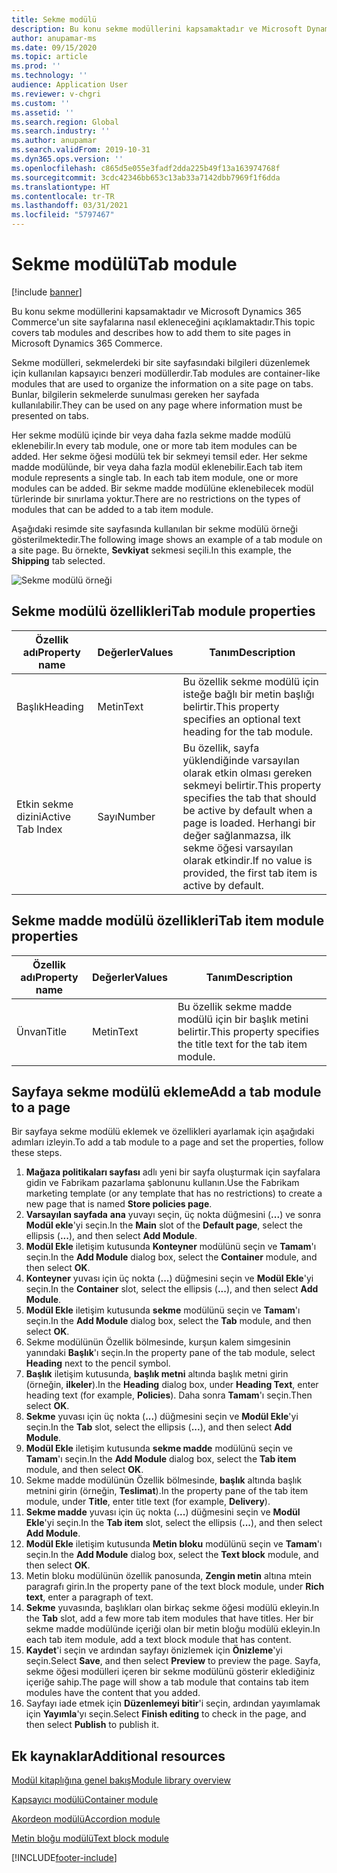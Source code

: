 ```yaml
---
title: Sekme modülü
description: Bu konu sekme modüllerini kapsamaktadır ve Microsoft Dynamics 365 Commerce'un site sayfalarına nasıl ekleneceğini açıklamaktadır.
author: anupamar-ms
ms.date: 09/15/2020
ms.topic: article
ms.prod: ''
ms.technology: ''
audience: Application User
ms.reviewer: v-chgri
ms.custom: ''
ms.assetid: ''
ms.search.region: Global
ms.search.industry: ''
ms.author: anupamar
ms.search.validFrom: 2019-10-31
ms.dyn365.ops.version: ''
ms.openlocfilehash: c865d5e055e3fadf2dda225b49f13a163974768f
ms.sourcegitcommit: 3cdc42346bb653c13ab33a7142dbb7969f1f6dda
ms.translationtype: HT
ms.contentlocale: tr-TR
ms.lasthandoff: 03/31/2021
ms.locfileid: "5797467"
---
```

# <a name="tab-module"></a><span data-ttu-id="0a313-103">Sekme modülü</span><span class="sxs-lookup"><span data-stu-id="0a313-103">Tab module</span></span>

[!include [banner](includes/banner.md)]

<span data-ttu-id="0a313-104">Bu konu sekme modüllerini kapsamaktadır ve Microsoft Dynamics 365 Commerce'un site sayfalarına nasıl ekleneceğini açıklamaktadır.</span><span class="sxs-lookup"><span data-stu-id="0a313-104">This topic covers tab modules and describes how to add them to site pages in Microsoft Dynamics 365 Commerce.</span></span>

<span data-ttu-id="0a313-105">Sekme modülleri, sekmelerdeki bir site sayfasındaki bilgileri düzenlemek için kullanılan kapsayıcı benzeri modüllerdir.</span><span class="sxs-lookup"><span data-stu-id="0a313-105">Tab modules are container-like modules that are used to organize the information on a site page on tabs.</span></span> <span data-ttu-id="0a313-106">Bunlar, bilgilerin sekmelerde sunulması gereken her sayfada kullanılabilir.</span><span class="sxs-lookup"><span data-stu-id="0a313-106">They can be used on any page where information must be presented on tabs.</span></span>

<span data-ttu-id="0a313-107">Her sekme modülü içinde bir veya daha fazla sekme madde modülü eklenebilir.</span><span class="sxs-lookup"><span data-stu-id="0a313-107">In every tab module, one or more tab item modules can be added.</span></span> <span data-ttu-id="0a313-108">Her sekme öğesi modülü tek bir sekmeyi temsil eder. Her sekme madde modülünde, bir veya daha fazla modül eklenebilir.</span><span class="sxs-lookup"><span data-stu-id="0a313-108">Each tab item module represents a single tab. In each tab item module, one or more modules can be added.</span></span> <span data-ttu-id="0a313-109">Bir sekme madde modülüne eklenebilecek modül türlerinde bir sınırlama yoktur.</span><span class="sxs-lookup"><span data-stu-id="0a313-109">There are no restrictions on the types of modules that can be added to a tab item module.</span></span>

<span data-ttu-id="0a313-110">Aşağıdaki resimde site sayfasında kullanılan bir sekme modülü örneği gösterilmektedir.</span><span class="sxs-lookup"><span data-stu-id="0a313-110">The following image shows an example of a tab module on a site page.</span></span> <span data-ttu-id="0a313-111">Bu örnekte, **Sevkiyat** sekmesi seçili.</span><span class="sxs-lookup"><span data-stu-id="0a313-111">In this example, the **Shipping** tab selected.</span></span>

![Sekme modülü örneği](./media/ecommerce-tab.PNG)

## <a name="tab-module-properties"></a><span data-ttu-id="0a313-113">Sekme modülü özellikleri</span><span class="sxs-lookup"><span data-stu-id="0a313-113">Tab module properties</span></span>

| <span data-ttu-id="0a313-114">Özellik adı</span><span class="sxs-lookup"><span data-stu-id="0a313-114">Property name</span></span> | <span data-ttu-id="0a313-115">Değerler</span><span class="sxs-lookup"><span data-stu-id="0a313-115">Values</span></span> | <span data-ttu-id="0a313-116">Tanım</span><span class="sxs-lookup"><span data-stu-id="0a313-116">Description</span></span> |
|---------------|--------|-------------|
| <span data-ttu-id="0a313-117">Başlık</span><span class="sxs-lookup"><span data-stu-id="0a313-117">Heading</span></span> | <span data-ttu-id="0a313-118">Metin</span><span class="sxs-lookup"><span data-stu-id="0a313-118">Text</span></span> | <span data-ttu-id="0a313-119">Bu özellik sekme modülü için isteğe bağlı bir metin başlığı belirtir.</span><span class="sxs-lookup"><span data-stu-id="0a313-119">This property specifies an optional text heading for the tab module.</span></span> |
| <span data-ttu-id="0a313-120">Etkin sekme dizini</span><span class="sxs-lookup"><span data-stu-id="0a313-120">Active Tab Index</span></span> | <span data-ttu-id="0a313-121">Sayı</span><span class="sxs-lookup"><span data-stu-id="0a313-121">Number</span></span> | <span data-ttu-id="0a313-122">Bu özellik, sayfa yüklendiğinde varsayılan olarak etkin olması gereken sekmeyi belirtir.</span><span class="sxs-lookup"><span data-stu-id="0a313-122">This property specifies the tab that should be active by default when a page is loaded.</span></span> <span data-ttu-id="0a313-123">Herhangi bir değer sağlanmazsa, ilk sekme öğesi varsayılan olarak etkindir.</span><span class="sxs-lookup"><span data-stu-id="0a313-123">If no value is provided, the first tab item is active by default.</span></span> |

## <a name="tab-item-module-properties"></a><span data-ttu-id="0a313-124">Sekme madde modülü özellikleri</span><span class="sxs-lookup"><span data-stu-id="0a313-124">Tab item module properties</span></span>

| <span data-ttu-id="0a313-125">Özellik adı</span><span class="sxs-lookup"><span data-stu-id="0a313-125">Property name</span></span> | <span data-ttu-id="0a313-126">Değerler</span><span class="sxs-lookup"><span data-stu-id="0a313-126">Values</span></span> | <span data-ttu-id="0a313-127">Tanım</span><span class="sxs-lookup"><span data-stu-id="0a313-127">Description</span></span> |
|---------------|--------|-------------|
| <span data-ttu-id="0a313-128">Ünvan</span><span class="sxs-lookup"><span data-stu-id="0a313-128">Title</span></span> | <span data-ttu-id="0a313-129">Metin</span><span class="sxs-lookup"><span data-stu-id="0a313-129">Text</span></span> | <span data-ttu-id="0a313-130">Bu özellik sekme madde modülü için bir başlık metini belirtir.</span><span class="sxs-lookup"><span data-stu-id="0a313-130">This property specifies the title text for the tab item module.</span></span> |

## <a name="add-a-tab-module-to-a-page"></a><span data-ttu-id="0a313-131">Sayfaya sekme modülü ekleme</span><span class="sxs-lookup"><span data-stu-id="0a313-131">Add a tab module to a page</span></span>

<span data-ttu-id="0a313-132">Bir sayfaya sekme modülü eklemek ve özellikleri ayarlamak için aşağıdaki adımları izleyin.</span><span class="sxs-lookup"><span data-stu-id="0a313-132">To add a tab module to a page and set the properties, follow these steps.</span></span>

1. <span data-ttu-id="0a313-133">**Mağaza politikaları sayfası** adlı yeni bir sayfa oluşturmak için sayfalara gidin ve Fabrikam pazarlama şablonunu kullanın.</span><span class="sxs-lookup"><span data-stu-id="0a313-133">Use the Fabrikam marketing template (or any template that has no restrictions) to create a new page that is named **Store policies page**.</span></span>
1. <span data-ttu-id="0a313-134">**Varsayılan sayfada** **ana** yuvayı seçin, üç nokta düğmesini (**...**) ve sonra **Modül ekle**'yi seçin.</span><span class="sxs-lookup"><span data-stu-id="0a313-134">In the **Main** slot of the **Default page**, select the ellipsis (**...**), and then select **Add Module**.</span></span>
1. <span data-ttu-id="0a313-135">**Modül Ekle** iletişim kutusunda **Konteyner** modülünü seçin ve **Tamam**'ı seçin.</span><span class="sxs-lookup"><span data-stu-id="0a313-135">In the **Add Module** dialog box, select the **Container** module, and then select **OK**.</span></span>
1. <span data-ttu-id="0a313-136">**Konteyner** yuvası için üç nokta (**...**) düğmesini seçin ve **Modül Ekle**'yi seçin.</span><span class="sxs-lookup"><span data-stu-id="0a313-136">In the **Container** slot, select the ellipsis (**...**), and then select **Add Module**.</span></span>
1. <span data-ttu-id="0a313-137">**Modül Ekle** iletişim kutusunda **sekme** modülünü seçin ve **Tamam**'ı seçin.</span><span class="sxs-lookup"><span data-stu-id="0a313-137">In the **Add Module** dialog box, select the **Tab** module, and then select **OK**.</span></span>
1. <span data-ttu-id="0a313-138">Sekme modülünün Özellik bölmesinde, kurşun kalem simgesinin yanındaki **Başlık**'ı seçin.</span><span class="sxs-lookup"><span data-stu-id="0a313-138">In the property pane of the tab module, select **Heading** next to the pencil symbol.</span></span>
1. <span data-ttu-id="0a313-139">**Başlık** iletişim kutusunda, **başlık metni** altında başlık metni girin (örneğin, **ilkeler**).</span><span class="sxs-lookup"><span data-stu-id="0a313-139">In the **Heading** dialog box, under **Heading Text**, enter heading text (for example, **Policies**).</span></span> <span data-ttu-id="0a313-140">Daha sonra **Tamam**'ı seçin.</span><span class="sxs-lookup"><span data-stu-id="0a313-140">Then select **OK**.</span></span>
1. <span data-ttu-id="0a313-141">**Sekme** yuvası için üç nokta (**...**) düğmesini seçin ve **Modül Ekle**'yi seçin.</span><span class="sxs-lookup"><span data-stu-id="0a313-141">In the **Tab** slot, select the ellipsis (**...**), and then select **Add Module**.</span></span>
1. <span data-ttu-id="0a313-142">**Modül Ekle** iletişim kutusunda **sekme madde** modülünü seçin ve **Tamam**'ı seçin.</span><span class="sxs-lookup"><span data-stu-id="0a313-142">In the **Add Module** dialog box, select the **Tab item** module, and then select **OK**.</span></span>
1. <span data-ttu-id="0a313-143">Sekme madde modülünün Özellik bölmesinde, **başlık** altında başlık metnini girin (örneğin, **Teslimat**).</span><span class="sxs-lookup"><span data-stu-id="0a313-143">In the property pane of the tab item module, under **Title**, enter title text (for example, **Delivery**).</span></span>
1. <span data-ttu-id="0a313-144">**Sekme madde** yuvası için üç nokta (**...**) düğmesini seçin ve **Modül Ekle**'yi seçin.</span><span class="sxs-lookup"><span data-stu-id="0a313-144">In the **Tab item** slot, select the ellipsis (**...**), and then select **Add Module**.</span></span>
1. <span data-ttu-id="0a313-145">**Modül Ekle** iletişim kutusunda **Metin bloku** modülünü seçin ve **Tamam**'ı seçin.</span><span class="sxs-lookup"><span data-stu-id="0a313-145">In the **Add Module** dialog box, select the **Text block** module, and then select **OK**.</span></span>
1. <span data-ttu-id="0a313-146">Metin bloku modülünün özellik panosunda, **Zengin metin** altına mtein paragrafı girin.</span><span class="sxs-lookup"><span data-stu-id="0a313-146">In the property pane of the text block module, under **Rich text**, enter a paragraph of text.</span></span>
1. <span data-ttu-id="0a313-147">**Sekme** yuvasında, başlıkları olan birkaç sekme öğesi modülü ekleyin.</span><span class="sxs-lookup"><span data-stu-id="0a313-147">In the **Tab** slot, add a few more tab item modules that have titles.</span></span> <span data-ttu-id="0a313-148">Her bir sekme madde modülünde içeriği olan bir metin bloğu modülü ekleyin.</span><span class="sxs-lookup"><span data-stu-id="0a313-148">In each tab item module, add a text block module that has content.</span></span>
1. <span data-ttu-id="0a313-149">**Kaydet**'i seçin ve ardından sayfayı önizlemek için **Önizleme**'yi seçin.</span><span class="sxs-lookup"><span data-stu-id="0a313-149">Select **Save**, and then select **Preview** to preview the page.</span></span> <span data-ttu-id="0a313-150">Sayfa, sekme öğesi modülleri içeren bir sekme modülünü gösterir eklediğiniz içeriğe sahip.</span><span class="sxs-lookup"><span data-stu-id="0a313-150">The page will show a tab module that contains tab item modules have the content that you added.</span></span>
1. <span data-ttu-id="0a313-151">Sayfayı iade etmek için **Düzenlemeyi bitir**'i seçin, ardından yayımlamak için **Yayımla**'yı seçin.</span><span class="sxs-lookup"><span data-stu-id="0a313-151">Select **Finish editing** to check in the page, and then select **Publish** to publish it.</span></span>

## <a name="additional-resources"></a><span data-ttu-id="0a313-152">Ek kaynaklar</span><span class="sxs-lookup"><span data-stu-id="0a313-152">Additional resources</span></span>

[<span data-ttu-id="0a313-153">Modül kitaplığına genel bakış</span><span class="sxs-lookup"><span data-stu-id="0a313-153">Module library overview</span></span>](starter-kit-overview.md)

[<span data-ttu-id="0a313-154">Kapsayıcı modülü</span><span class="sxs-lookup"><span data-stu-id="0a313-154">Container module</span></span>](add-container-module.md)

[<span data-ttu-id="0a313-155">Akordeon modülü</span><span class="sxs-lookup"><span data-stu-id="0a313-155">Accordion module</span></span>](add-accordion.md)

[<span data-ttu-id="0a313-156">Metin bloğu modülü</span><span class="sxs-lookup"><span data-stu-id="0a313-156">Text block module</span></span>](add-content-rich-block.md)


[!INCLUDE[footer-include](../includes/footer-banner.md)]
